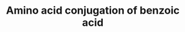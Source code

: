 ---
annotations:
- id: PW:0001229
  parent: classic metabolic pathway
  type: Pathway Ontology
  value: xenobiotic metabolic pathway
- id: PW:0000440
  parent: classic metabolic pathway
  type: Pathway Ontology
  value: glycine metabolic pathway
authors:
- Lore
- Thomas
- MaintBot
- Susan
- Pieter Giesbertz
- MartijnVanIersel
- Mkutmon
- DeSl
- Fehrhart
description: Despite being the first conjugation reaction demonstrated in humans,
  amino acid conjugation as a route of metabolism of xenobiotic carboxylic acids is
  not well characterised. This is principally due to the small number and limited
  structural diversity of xenobiotic substrates for amino acid conjugation. Unlike
  CYP and uridine 5′-diphosphate glucuronosyltransferase, which are localised in the
  endoplasmic reticulum, the enzymes of amino acid conjugation reside in mitochondria.
  Unique among drug metabolism pathways, amino acid conjugation involves initial formation
  of a xenobiotic acyl-CoA thioester that is then conjugated principally with glycine
  in humans.   Exogenously administered benzoic acid is metabolised to hippuric acid
  with a conjugation reaction in humans (as discovered in the first metabolism study
  in humans).
last-edited: 2020-07-02
ndex: 7d981748-8b61-11eb-9e72-0ac135e8bacf
organisms:
- Homo sapiens
redirect_from:
- /index.php/Pathway:WP521
- /instance/WP521
- /instance/WP521_r111034
revision: r111034
schema-jsonld:
- '@context': https://schema.org/
  '@id': https://wikipathways.github.io/pathways/WP521.html
  '@type': Dataset
  creator:
    '@type': Organization
    name: WikiPathways
  description: Despite being the first conjugation reaction demonstrated in humans,
    amino acid conjugation as a route of metabolism of xenobiotic carboxylic acids
    is not well characterised. This is principally due to the small number and limited
    structural diversity of xenobiotic substrates for amino acid conjugation. Unlike
    CYP and uridine 5′-diphosphate glucuronosyltransferase, which are localised in
    the endoplasmic reticulum, the enzymes of amino acid conjugation reside in mitochondria.
    Unique among drug metabolism pathways, amino acid conjugation involves initial
    formation of a xenobiotic acyl-CoA thioester that is then conjugated principally
    with glycine in humans.   Exogenously administered benzoic acid is metabolised
    to hippuric acid with a conjugation reaction in humans (as discovered in the first
    metabolism study in humans).
  keywords:
  - AMP
  - ATP
  - Acetyl CoA
  - Acyl-CoA synthetase
  - Benzoic acid
  - Benzoyl-CoA
  - Coenzyme A
  - GLYAT
  - GLYATL1
  - GLYATL2
  - Phosphate
  - benzoyl-AMP
  - glycine
  - hippuric acid
  license: CC0
  name: Amino acid conjugation of benzoic acid
seo: CreativeWork
title: Amino acid conjugation of benzoic acid
wpid: WP521
---